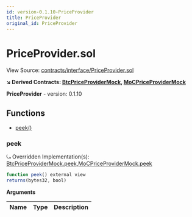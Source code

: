 ```yaml
---
id: version-0.1.10-PriceProvider
title: PriceProvider
original_id: PriceProvider
---
```


# PriceProvider.sol

View Source: [contracts/interface/PriceProvider.sol](../../contracts/interface/PriceProvider.sol)

**↘ Derived Contracts: [BtcPriceProviderMock](BtcPriceProviderMock.md), [MoCPriceProviderMock](MoCPriceProviderMock.md)**

**PriceProvider** - version: 0.1.10

## Functions

- [peek()](#peek)

### peek

⤿ Overridden Implementation(s): [BtcPriceProviderMock.peek](BtcPriceProviderMock.md#peek),[MoCPriceProviderMock.peek](MoCPriceProviderMock.md#peek)

```js
function peek() external view
returns(bytes32, bool)
```

**Arguments**

| Name        | Type           | Description  |
| ------------- |------------- | -----|

